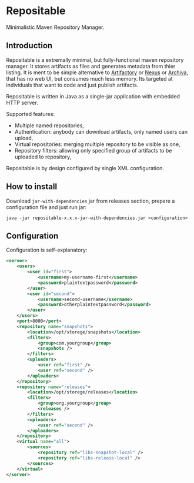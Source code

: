 # Repositable

Minimalistic Maven Repository Manager.

## Introduction

Repositable is a extremally minimal, but fully-functional maven repository manager. It stores artifacts as files and 
generates metadata from thier listing. It is ment to be simple alternative to 
[Artifactory](https://www.jfrog.com/artifactory/) or [Nexus](http://www.sonatype.org/nexus/) or 
[Archiva](https://archiva.apache.org/), that has no web UI, but consumes much less memory. Its targeted at
individuals that want to code and just publish artifacts.

Repositable is written in Java as a single-jar application with embedded HTTP server.

Supported features:
* Multiple named repositories,
* Authentication: anybody can download artifacts, only named users can upload,
* Virtual repositories: merging multiple repository to be visible as one,
* Repository filters: allowing only specified group of artifacts to be uploaded to repository,

Repositable is by design configured by single XML configuration.

## How to install

Download `jar-with-dependencies` jar from releases section, prepare a configuration file and just 
run jar:

```shell
java -jar repositable-x.x.x-jar-with-dependencies.jar <configuration>
```

## Configuration

Configuration is self-explanatory:

```xml
<server>
    <users>
        <user id="first">
            <username>my-username-first</username>
            <password>plaintextpassword</password>
        </user>
        <user id="second">
            <username>second-username</username>
            <password>otherplaintextpassword</password>
        </user>
    </users>
    <port>8000</port>
    <repository name="snapshots">
        <location>/opt/storege/snapshots</location>
        <filters>
            <group>com.yourgroup</group>
            <snapshots />
        </filters>
        <uploaders>
            <user ref="first" />
            <user ref="second" />
        </uploaders>
    </repository>
    <repository name="releases">
        <location>/opt/storege/releases</location>
        <filters>
            <group>org.yourgroup</group>
            <releases />
        </filters>
        <uploaders>
            <user ref="second" />
        </uploaders>
    </repository>
    <virtual name="all">
        <sources>
            <repository ref="libs-snapshot-local" />
            <repository ref="libs-release-local" />
        </sources>
    </virtual>
</server>
```
